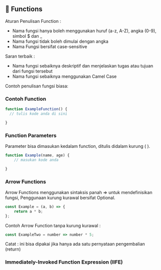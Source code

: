 ## 📂 Functions

Aturan Penulisan Function :

- Nama fungsi hanya boleh menggunakan huruf (a-z, A-Z), angka (0-9), simbol $ dan _
- Nama fungsi tidak boleh dimulai dengan angka 
- Nama Fungsi bersifat case-sensitive

Saran terbaik :
- Nama fungsi sebaiknya deskriptif dan menjelaskan tugas atau tujuan dari fungsi tersebut
- Nama fungsi sebaiknya menggunakan Camel Case

Contoh penulisan fungsi biasa:
### Contoh Function

```js
function ExampleFunction() {
  // tulis kode anda di sini

}

```
### Function Parameters

Parameter bisa dimasukan kedalam function, ditulis didalam kurung ( ).

```js
function Example(name, age) {
    // masukan kode anda

}

```
### Arrow Functions

Arrow Functions menggunakan sintaksis panah => untuk mendefinisikan fungsi, Penggunaan kurung kurawal bersifat Optional.

```js
const Example = (a, b) => {
    return a * b;
};
```

Contoh Arrow Function tanpa kurung kurawal : 

```js
const ExampleTwo = number => number * 5;
```

Catat : ini bisa dipakai jika hanya ada satu pernyataan pengembalian (return)

### Immediately-Invoked Function Expression (IIFE)


